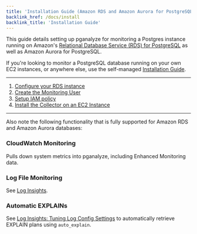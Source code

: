 ```yaml
---
title: 'Installation Guide (Amazon RDS and Amazon Aurora for PostgreSQL)'
backlink_href: /docs/install
backlink_title: 'Installation Guide'
---
```


This guide details setting up pganalyze for monitoring a Postgres instance running
on Amazon's [Relational Database Service (RDS) for PostgreSQL](https://aws.amazon.com/rds/postgresql/)
as well as Amazon Aurora for PostgreSQL.

If you're looking to monitor a PostgreSQL database running on your own EC2 instances, or anywhere else, use the self-managed [Installation Guide](/docs/install).

---

1. [Configure your RDS instance](/docs/install/amazon_rds/01_configure_rds_instance)
2. [Create the Monitoring User](/docs/install/amazon_rds/02_create_monitoring_user)
3. [Setup IAM policy](/docs/install/amazon_rds/03_setup_iam_policy)
4. [Install the Collector on an EC2 Instance](/docs/install/amazon_rds/04_install_collector)

---

Also note the following functionality that is fully supported for Amazon RDS and Amazon Aurora databases:

### CloudWatch Monitoring

Pulls down system metrics into pganalyze, including Enhanced Monitoring data.

### Log File Monitoring

See [Log Insights](/docs/log-insights).

### Automatic EXPLAINs

See [Log Insights: Tuning Log Config Settings](/docs/log-insights) to automatically
retrieve EXPLAIN plans using `auto_explain`.
